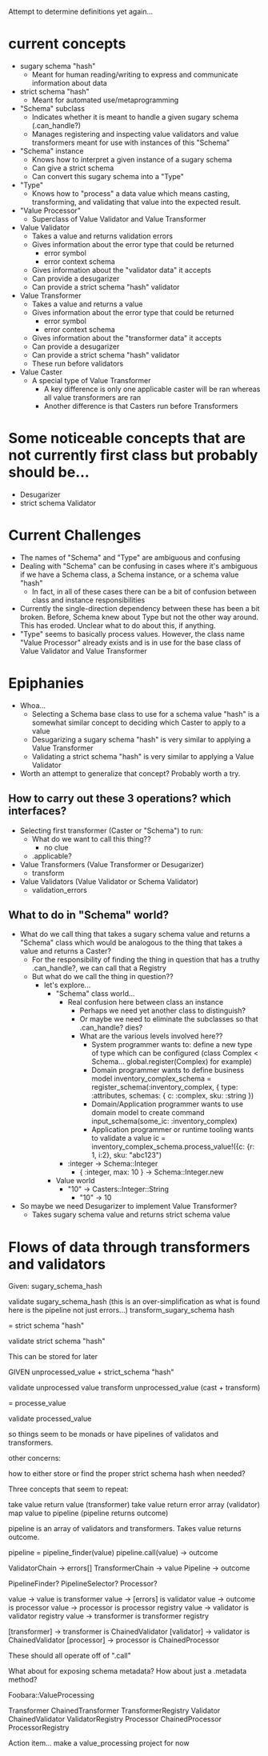 Attempt to determine definitions yet again...

# current concepts

* sugary schema "hash"
  * Meant for human reading/writing to express and communicate information about data
* strict schema "hash"
  * Meant for automated use/metaprogramming
* "Schema" subclass
  * Indicates whether it is meant to handle a given sugary schema (.can_handle?)
  * Manages registering and inspecting value validators and value transformers meant for use with instances of this "Schema"
* "Schema" instance 
  * Knows how to interpret a given instance of a sugary schema 
  * Can give a strict schema 
  * Can convert this sugary schema into a "Type"
* "Type"
  * Knows how to "process" a data value which means casting, transforming, and validating that value into the expected result.
* "Value Processor"
  * Superclass of Value Validator and Value Transformer
* Value Validator
  * Takes a value and returns validation errors
  * Gives information about the error type that could be returned
    * error symbol
    * error context schema
  * Gives information about the "validator data" it accepts
  * Can provide a desugarizer
  * Can provide a strict schema "hash" validator
* Value Transformer
    * Takes a value and returns a value
    * Gives information about the error type that could be returned
        * error symbol
        * error context schema
    * Gives information about the "transformer data" it accepts
    * Can provide a desugarizer
    * Can provide a strict schema "hash" validator
    * These run before validators
* Value Caster
  * A special type of Value Transformer
    * A key difference is only one applicable caster will be ran whereas all value transformers are ran
    * Another difference is that Casters run before Transformers

# Some noticeable concepts that are not currently first class but probably should be...

* Desugarizer
* strict schema Validator

# Current Challenges

* The names of "Schema" and "Type" are ambiguous and confusing
* Dealing with "Schema" can be confusing in cases where it's ambiguous if we have a Schema class, a Schema instance, or a schema value "hash"
  * In fact, in all of these cases there can be a bit of confusion between class and instance responsibilities
* Currently the single-direction dependency between these has been a bit broken. Before, Schema knew about Type but not the other way around. This has eroded. Unclear what to do about this, if anything.
* "Type" seems to basically process values. However, the class name "Value Processor" already exists and is in use for the base class of Value Validator and Value Transformer

# Epiphanies
* Whoa...
  * Selecting a Schema base class to use for a schema value "hash" is a somewhat similar concept to deciding which Caster to apply to a value
  * Desugarizing a sugary schema "hash" is very similar to applying a Value Transformer
  * Validating a strict schema "hash" is very similar to applying a Value Validator
* Worth an attempt to generalize that concept? Probably worth a try.

## How to carry out these 3 operations? which interfaces?

* Selecting first transformer (Caster or "Schema") to run:
  * What do we want to call this thing??
    * no clue
  * .applicable?
* Value Transformers (Value Transformer or Desugarizer)
  * transform
* Value Validators (Value Validator or Schema Validator)
  * validation_errors

## What to do in "Schema" world?
* What do we call thing that takes a sugary schema value and
  returns a "Schema" class which would be analogous to the thing that takes a value
  and returns a Caster?
  * For the responsibility of finding the thing in question that has a truthy .can_handle?, we can call that
    a Registry
  * But what do we call the thing in question??
    * let's explore...
      * "Schema" class world...
        * Real confusion here between class an instance
          * Perhaps we need yet another class to distinguish?
          * Or maybe we need to eliminate the subclasses so that
            .can_handle? dies?
          * What are the various levels involved here??
            * System programmer wants to: define a new type of type which can be configured (class Complex < Schema... global.register(Complex) for example)
            * Domain programmer wants to define business model
              inventory_complex_schema = register_schema(:inventory_complex, { type: :attributes, schemas: { c: :complex, sku: :string })
            * Domain/Application programmer wants to use domain model to create command
              input_schema(some_ic: :inventory_complex)
            * Application programmer or runtime tooling wants to validate a value
              ic = inventory_complex_schema.process_value!({c: {r: 1, i:2}, sku: "abc123")
        * :integer -> Schema::Integer
          * { :integer, max: 10 } -> Schema::Integer.new
      * Value world
        * "10" -> Casters::Integer::String
          * "10" -> 10
* So maybe we need Desugarizer to implement Value Transformer?
  * Takes sugary schema value and returns strict schema value



# Flows of data through transformers and validators

Given: sugary_schema_hash

validate sugary_schema_hash (this is an over-simplification as what is found here is the pipeline not just errors...)
transform_sugary_schema hash

= strict schema "hash"

validate strict schema "hash"

This can be stored for later


GIVEN unprocessed_value + strict_schema "hash"

validate unprocessed value
transform unprocessed_value (cast + transform)

= processe_value

validate processed_value



so things seem to be monads or have pipelines of validatos and transformers.

other concerns:

how to either store or find the proper strict schema hash when needed?

Three concepts that seem to repeat:

take value return value (transformer)
take value return error array (validator)
map value to pipeline (pipeline returns outcome)

pipeline is an array of validators and transformers. Takes value returns outcome.

pipeline = pipeline_finder(value)
pipeline.call(value) -> outcome

ValidatorChain -> errors[]
TransformerChain -> value
Pipeline -> outcome

PipelineFinder? PipelineSelector? Processor?

value -> value is transformer
value -> [errors] is validator
value -> outcome is processor
value -> processor is processor registry
value -> validator is validator registry
value -> transformer is transformer registry

[transformer] -> transformer is ChainedValidator
[validator] -> validator is ChainedValidator
[processor] -> processor is ChainedProcessor

These should all operate off of ".call"

What about for exposing schema metadata?
How about just a .metadata method?

Foobara::ValueProcessing

Transformer
ChainedTransformer
TransformerRegistry
Validator
ChainedValidator
ValidatorRegistry
Processor
ChainedProcessor
ProcessorRegistry

Action item... make a value_processing project for now
